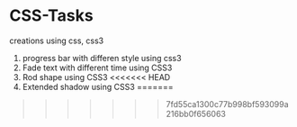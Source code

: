 # CSS-Tasks
creations using css, css3


1) progress bar with differen style using css3
2) Fade text with different time using CSS3
3) Rod shape using CSS3
<<<<<<< HEAD
4) Extended shadow using CSS3
=======
>>>>>>> 7fd55ca1300c77b998bf593099a216bb0f656063
